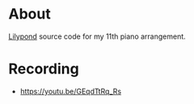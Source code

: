 # About

[Lilypond](https://lilypond.org/) source code for my 11th piano arrangement.

# Recording

- https://youtu.be/GEqdTtRq_Rs
